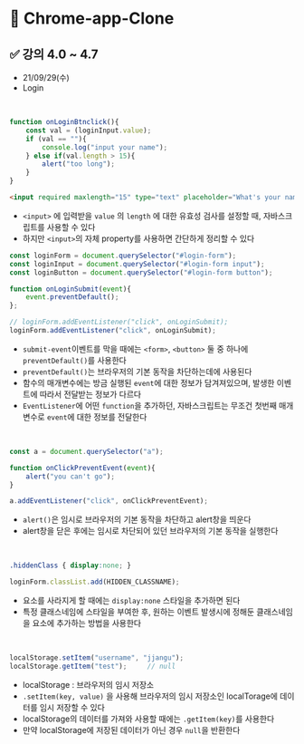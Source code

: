 # 📌 Chrome-app-Clone
## ✅ 강의 4.0 ~ 4.7
- 21/09/29(수) 
- Login
<br>

```javascript
function onLoginBtnclick(){
    const val = (loginInput.value);
    if (val == ""){
        console.log("input your name");
    } else if(val.length > 15){
        alert("too long");
    }
}
```
```html 
<input required maxlength="15" type="text" placeholder="What's your name">
```
- `<input>` 에 입력받을 `value` 의 `length` 에 대한 유효성 검사를 설정할 때, 자바스크립트를 사용할 수 있다
- 하지만 `<input>`의 자체 property를 사용하면 간단하게 정리할 수 있다
```javascript
const loginForm = document.querySelector("#login-form");
const loginInput = document.querySelector("#login-form input");
const loginButton = document.querySelector("#login-form button");

function onLoginSubmit(event){
    event.preventDefault();
};

// loginForm.addEventListener("click", onLoginSubmit);
loginForm.addEventListener("click", onLoginSubmit);
```
- `submit-event`이벤트를 막을 때에는 `<form>`, `<button>` 둘 중 하나에 `preventDefault()`를 사용한다
- `preventDefault()`는 브라우저의 기본 동작을 차단하는데에 사용된다
- 함수의 매개변수에는 방금 실행된 `event`에 대한 정보가 담겨져있으며, 발생한 이벤트에 따라서 전달받는 정보가 다르다
- `EventListener`에 어떤 `function`을 추가하던, 자바스크립트는 무조건 첫번째 매개변수로 `event`에 대한 정보를 전달한다
<br>

```javascript
const a = document.querySelector("a");

function onClickPreventEvent(event){
    alert("you can't go");
}

a.addEventListener("click", onClickPreventEvent);
```
- `alert()`은 임시로 브라우저의 기본 동작을 차단하고 alert창을 띄운다
- alert창을 닫은 후에는 임시로 차단되어 있던 브라우저의 기본 동작을 실행한다

<br>

```css
.hiddenClass { display:none; }
```
```javascript
loginForm.classList.add(HIDDEN_CLASSNAME);
```
- 요소를 사라지게 할 때에는 `display:none` 스타일을 추가하면 된다
- 특정 클래스네임에 스타일을 부여한 후, 원하는 이벤트 발생시에 정해둔 클래스네임을 요소에 추가하는 방법을 사용한다

<br>

```javascript
localStorage.setItem("username", "jjangu");
localStorage.getItem("test");     // null
```
- localStorage : 브라우저의 임시 저장소
- `.setItem(key, value)` 을 사용해 브라우저의 임시 저장소인 localTorage에 데이터를 임시 저장할 수 있다 
- localStorage의 데이터를 가져와 사용할 때에는 `.getItem(key)`를 사용한다
- 만약 localStorage에 저장된 데이터가 아닌 경우 `null`을 반환한다 
